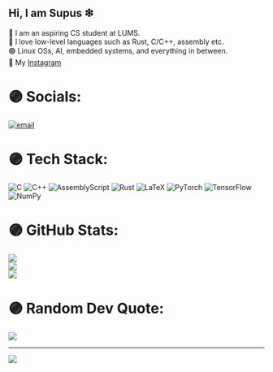 ## Hi, I am Supus ❇

👾 I am an aspiring CS student at LUMS.<br>
💜 I love low-level languages such as Rust, C/C++, assembly etc.<br>
🟣 Linux OSs, AI, embedded systems, and everything in between.<br>
🧠 My [Instagram](https://www.instagram.com/supus4562/)<br>


# 🟣 Socials:
[![email](https://img.shields.io/badge/Email-D14836?logo=gmail&logoColor=white)](mailto:supus4562@outlook.com) 

# 🟣 Tech Stack:
![C](https://img.shields.io/badge/c-%2300599C.svg?style=for-the-badge&logo=c&logoColor=white) ![C++](https://img.shields.io/badge/c++-%2300599C.svg?style=for-the-badge&logo=c%2B%2B&logoColor=white) ![AssemblyScript](https://img.shields.io/badge/assembly%20script-%23000000.svg?style=for-the-badge&logo=assemblyscript&logoColor=white) ![Rust](https://img.shields.io/badge/rust-%23000000.svg?style=for-the-badge&logo=rust&logoColor=white) ![LaTeX](https://img.shields.io/badge/latex-%23008080.svg?style=for-the-badge&logo=latex&logoColor=white) ![PyTorch](https://img.shields.io/badge/PyTorch-%23EE4C2C.svg?style=for-the-badge&logo=PyTorch&logoColor=white) ![TensorFlow](https://img.shields.io/badge/TensorFlow-%23FF6F00.svg?style=for-the-badge&logo=TensorFlow&logoColor=white) ![NumPy](https://img.shields.io/badge/numpy-%23013243.svg?style=for-the-badge&logo=numpy&logoColor=white)
# 🟣 GitHub Stats:
![](https://github-readme-stats.vercel.app/api?username=supus4562&theme=midnight-purple&hide_border=false&include_all_commits=true&count_private=false)<br/>
![](https://nirzak-streak-stats.vercel.app/?user=supus4562&theme=midnight-purple&hide_border=false)<br/>
![](https://github-readme-stats.vercel.app/api/top-langs/?username=supus4562&theme=midnight-purple&hide_border=false&include_all_commits=true&count_private=false&layout=compact)

# 🟣 Random Dev Quote: 
![](https://quotes-github-readme.vercel.app/api?type=horizontal&theme=radical)

---
[![](https://visitcount.itsvg.in/api?id=supus4562&icon=0&color=0)](https://visitcount.itsvg.in)

<!-- Proudly created with GPRM ( https://gprm.itsvg.in ) -->
